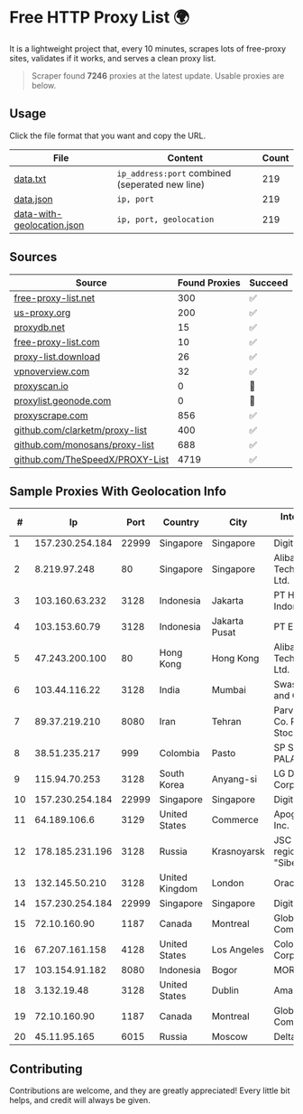 
# Free HTTP Proxy List 🌍

It is a lightweight project that, every 10 minutes, scrapes lots of free-proxy sites, validates if it works, and serves a clean proxy list.


> Scraper found **7246** proxies at the latest update. Usable proxies are below.

## Usage

Click the file format that you want and copy the URL.


|File|Content|Count|
|----|-------|-----|
|[data.txt](https://raw.githubusercontent.com/themiralay/Proxy-List-World/master/data.txt)|`ip_address:port` combined (seperated new line)|219|
|[data.json](https://raw.githubusercontent.com/themiralay/Proxy-List-World/master/data.json)|`ip, port`|219|
|[data-with-geolocation.json](https://raw.githubusercontent.com/themiralay/Proxy-List-World/master/data-with-geolocation.json)|`ip, port, geolocation`|219|

## Sources

|Source|Found Proxies|Succeed|
|------|-------------|-------|
|[free-proxy-list.net](https://free-proxy-list.net)|300|✅|
|[us-proxy.org](https://www.us-proxy.org)|200|✅|
|[proxydb.net](http://proxydb.net)|15|✅|
|[free-proxy-list.com](https://free-proxy-list.com/?page=&port=&type%5B%5D=http&type%5B%5D=https&up_time=0&search=Search)|10|✅|
|[proxy-list.download](https://www.proxy-list.download/HTTP)|26|✅|
|[vpnoverview.com](https://vpnoverview.com/privacy/anonymous-browsing/free-proxy-servers)|32|✅|
|[proxyscan.io](https://www.proxyscan.io)|0|🚫|
|[proxylist.geonode.com](https://proxylist.geonode.com/api/proxy-list?limit=300&page=1&sort_by=lastChecked&sort_type=desc&protocols=http,https)|0|🚫|
|[proxyscrape.com](https://api.proxyscrape.com/v2/?request=displayproxies&protocol=http&timeout=10000&country=all&ssl=all&anonymity=all)|856|✅|
|[github.com/clarketm/proxy-list](https://raw.githubusercontent.com/clarketm/proxy-list/master/proxy-list-raw.txt)|400|✅|
|[github.com/monosans/proxy-list](https://raw.githubusercontent.com/monosans/proxy-list/main/proxies/http.txt)|688|✅|
|[github.com/TheSpeedX/PROXY-List](https://raw.githubusercontent.com/TheSpeedX/PROXY-List/master/http.txt)|4719|✅|


## Sample Proxies With Geolocation Info

|#|Ip|Port|Country|City|Internet Service Provider|
|-|--|----|-------|----|-------------------------|
|1|157.230.254.184|22999|Singapore|Singapore|DigitalOcean, LLC|
|2|8.219.97.248|80|Singapore|Singapore|Alibaba (US) Technology Co., Ltd.|
|3|103.160.63.232|3128|Indonesia|Jakarta|PT Herza Digital Indonesia|
|4|103.153.60.79|3128|Indonesia|Jakarta Pusat|PT Era Awan Digital|
|5|47.243.200.100|80|Hong Kong|Hong Kong|Alibaba (US) Technology Co., Ltd.|
|6|103.44.116.22|3128|India|Mumbai|Swastik Internet and Cables pvt. ltd|
|7|89.37.219.210|8080|Iran|Tehran|Parvaresh Dadeha Co. Private Joint Stock|
|8|38.51.235.217|999|Colombia|Pasto|SP SISTEMAS PALACIOS LTDA|
|9|115.94.70.253|3128|South Korea|Anyang-si|LG DACOM Corporation|
|10|157.230.254.184|22999|Singapore|Singapore|DigitalOcean, LLC|
|11|64.189.106.6|3129|United States|Commerce|Apogee Telecom Inc.|
|12|178.185.231.196|3128|Russia|Krasnoyarsk|JSC Rostelecom regional branch "Siberia"|
|13|132.145.50.210|3128|United Kingdom|London|Oracle Corporation|
|14|157.230.254.184|22999|Singapore|Singapore|DigitalOcean, LLC|
|15|72.10.160.90|1187|Canada|Montreal|GloboTech Communications|
|16|67.207.161.158|4128|United States|Los Angeles|Colocation America Corporation|
|17|103.154.91.182|8080|Indonesia|Bogor|MORATELINDONAP|
|18|3.132.19.48|3128|United States|Dublin|Amazon.com, Inc.|
|19|72.10.160.90|1187|Canada|Montreal|GloboTech Communications|
|20|45.11.95.165|6015|Russia|Moscow|Delta Ltd|



## Contributing

Contributions are welcome, and they are greatly appreciated! Every
little bit helps, and credit will always be given.

